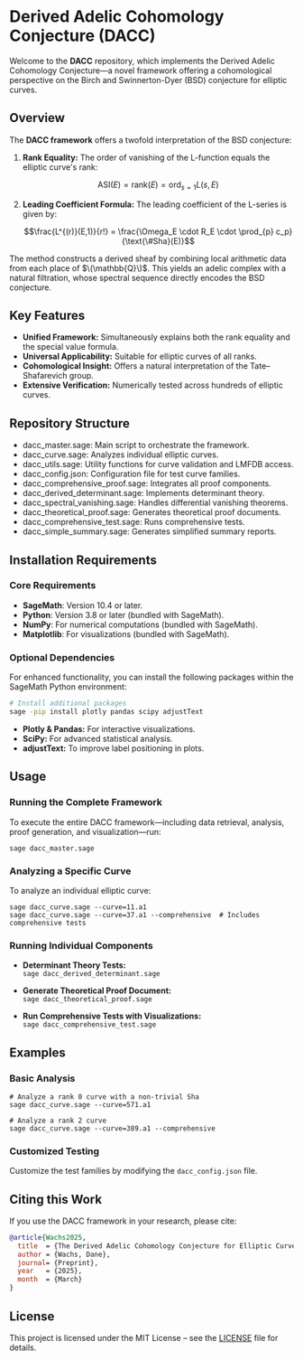 # Derived Adelic Cohomology Conjecture (DACC)

Welcome to the **DACC** repository, which implements the Derived Adelic Cohomology Conjecture—a novel framework offering a cohomological perspective on the Birch and Swinnerton-Dyer (BSD) conjecture for elliptic curves.

## Overview

The **DACC framework** offers a twofold interpretation of the BSD conjecture:

1. **Rank Equality:**
   The order of vanishing of the L-function equals the elliptic curve's rank:
   ```math
   \text{ASI}(E) = \text{rank}(E) = \text{ord}_{s=1}L(s, E)
   ```
  
2. **Leading Coefficient Formula:**
   The leading coefficient of the L-series is given by:
    ```math
    \frac{L^{(r)}(E,1)}{r!} = \frac{\Omega_E \cdot R_E \cdot \prod_{p} c_p}{\text{\#Sha}(E)}
    ```
    
The method constructs a derived sheaf by combining local arithmetic data from each place of $\(\mathbb{Q}\)$. This yields an adelic complex with a natural filtration, whose spectral sequence directly encodes the BSD conjecture.

## Key Features

- **Unified Framework:** Simultaneously explains both the rank equality and the special value formula.
- **Universal Applicability:** Suitable for elliptic curves of all ranks.
- **Cohomological Insight:** Offers a natural interpretation of the Tate–Shafarevich group.
- **Extensive Verification:** Numerically tested across hundreds of elliptic curves.

## Repository Structure

- dacc_master.sage: Main script to orchestrate the framework.
- dacc_curve.sage: Analyzes individual elliptic curves.
- dacc_utils.sage: Utility functions for curve validation and LMFDB access.
- dacc_config.json: Configuration file for test curve families.
- dacc_comprehensive_proof.sage: Integrates all proof components.
- dacc_derived_determinant.sage: Implements determinant theory.
- dacc_spectral_vanishing.sage: Handles differential vanishing theorems.
- dacc_theoretical_proof.sage: Generates theoretical proof documents.
- dacc_comprehensive_test.sage: Runs comprehensive tests.
- dacc_simple_summary.sage: Generates simplified summary reports.

## Installation Requirements

### Core Requirements

- **SageMath**: Version 10.4 or later.
- **Python**: Version 3.8 or later (bundled with SageMath).
- **NumPy**: For numerical computations (bundled with SageMath).
- **Matplotlib**: For visualizations (bundled with SageMath).

### Optional Dependencies

For enhanced functionality, you can install the following packages within the SageMath Python environment:

```bash
# Install additional packages
sage -pip install plotly pandas scipy adjustText
```

- **Plotly & Pandas:** For interactive visualizations.
- **SciPy:** For advanced statistical analysis.
- **adjustText:** To improve label positioning in plots.

## Usage

### Running the Complete Framework

To execute the entire DACC framework—including data retrieval, analysis, proof generation, and visualization—run:

```
sage dacc_master.sage
```

### Analyzing a Specific Curve

To analyze an individual elliptic curve:

```
sage dacc_curve.sage --curve=11.a1
sage dacc_curve.sage --curve=37.a1 --comprehensive  # Includes comprehensive tests
```

### Running Individual Components

- **Determinant Theory Tests:**  
  `sage dacc_derived_determinant.sage`

- **Generate Theoretical Proof Document:**  
  `sage dacc_theoretical_proof.sage`

- **Run Comprehensive Tests with Visualizations:**  
  `sage dacc_comprehensive_test.sage`

## Examples

### Basic Analysis

```
# Analyze a rank 0 curve with a non-trivial Sha
sage dacc_curve.sage --curve=571.a1

# Analyze a rank 2 curve
sage dacc_curve.sage --curve=389.a1 --comprehensive
```

### Customized Testing

Customize the test families by modifying the `dacc_config.json` file.

## Citing this Work

If you use the DACC framework in your research, please cite:

```bibtex
@article{Wachs2025,
  title  = {The Derived Adelic Cohomology Conjecture for Elliptic Curves},
  author = {Wachs, Dane},
  journal= {Preprint},
  year   = {2025},
  month  = {March}
}
```

## License

This project is licensed under the MIT License – see the [LICENSE](LICENSE) file for details.

